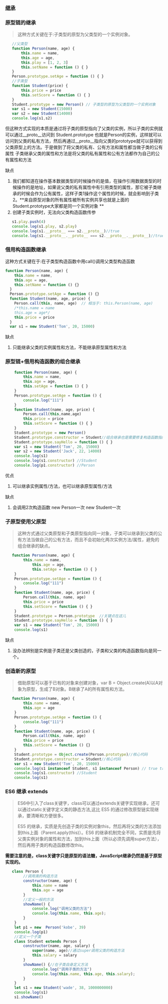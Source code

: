 ### [继承](https://segmentfault.com/a/1190000016708006)

### 原型链的继承

> 这种方式关键在于:子类型的原型为父类型的一个实例对象。

```js
   //父类型
   function Person(name, age) {
       this.name = name,
       this.age = age,
       this.play = [1, 2, 3]
       this.setName = function () { }
   }
   Person.prototype.setAge = function () { }
   //子类型
   function Student(price) {
       this.price = price
       this.setScore = function () { }
   }
   Student.prototype = new Person() // 子类型的原型为父类型的一个实例对象
   var s1 = new Student(15000)
   var s2 = new Student(14000)
   console.log(s1,s2)
```

但这种方式实现的本质是通过将子类的原型指向了父类的实例，所以子类的实例就可以通过__proto__访问到 Student.prototype 也就是Person的实例，这样就可以访问到父类的私有方法，然后再通过__proto__指向父类的prototype就可以获得到父类原型上的方法。于是做到了将父类的私有、公有方法和属性都当做子类的公有属性 子类继承父类的属性和方法是将父类的私有属性和公有方法都作为自己的公有属性和方法

缺点

1. 我们都知道在操作基本数据类型的时候操作的是值，在操作引用数据类型的时候操作的是地址，如果说父类的私有属性中有引用类型的属性，那它被子类继承的时候会作为公有属性，这样子类1操作这个属性的时候，就会影响到子类2。**来自原型对象的所有属性被所有实例共享也就是上面的Student.prototype大家都是同一个实例对象 **
2. 创建子类实例时，无法向父类构造函数传参

```js
   s1.play.push(4)
   console.log(s1.play, s2.play)
   console.log(s1.__proto__ === s2.__proto__)//true
   console.log(s1.__proto__.__proto__ === s2.__proto__.__proto__)//true
```

### 借用构造函数继承

这种方式关键在于:在子类型构造函数中用call()调用父类型构造函数

```js
function Person(name, age) {
    this.name = name,
    this.age = age,
    this.setName = function () {}
  }
  Person.prototype.setAge = function () {}
  function Student(name, age, price) {
    Person.call(this, name, age)  // 相当于: this.Person(name, age)
    /*this.name = name
    this.age = age*/
    this.price = price
  }
  var s1 = new Student('Tom', 20, 15000)
```

缺点

1. 只能继承父类的实例属性和方法，不能继承原型属性和方法


### 原型链+借用构造函数的组合继承

```js
    function Person(name, age) {
        this.name = name,
        this.age = age,
        this.setAge = function () { }
    }
    Person.prototype.setAge = function () {
        console.log("111")
    }
    function Student(name, age, price) {
        Person.call(this,name,age)
        this.price = price
        this.setScore = function () { }
    }
    Student.prototype = new Person()
    Student.prototype.constructor = Student//组合继承也是需要修复构造函数指向的
    Student.prototype.sayHello = function () { }
    var s1 = new Student('Tom', 20, 15000)
    var s2 = new Student('Jack', 22, 14000)
    console.log(s1)
    console.log(s1.constructor) //Student
    console.log(p1.constructor) //Person
```

优点

1. 可以继承实例属性/方法，也可以继承原型属性/方法


缺点

1. 会调用2次构造函数    new Person一次 new Student一次

### 子原型使用父原型

> 这种方式通过父类原型和子类原型指向同一对象，子类可以继承到父类的公有方法当做自己的公有方法，而且不会初始化两次实例方法/属性，避免的组合继承的缺点。

```js
   function Person(name, age) {
        this.name = name,
            this.age = age,
            this.setAge = function () { }
    }
    Person.prototype.setAge = function () {
        console.log("111")
    }
    function Student(name, age, price) {
        Person.call(this, name, age)
        this.price = price
        this.setScore = function () { }
    }
    Student.prototype = Person.prototype  //关键点在这儿
    Student.prototype.sayHello = function () { }
    var s1 = new Student('Tom', 20, 15000)
    console.log(s1)
```

缺点

1. 没办法辨别是实例是子类还是父类创造的，子类和父类的构造函数指向是同一个。


### 创造新的原型

> 借助原型可以基于已有的对象来创建对象，var B = Object.create(A)以A对象为原型，生成了B对象。B继承了A的所有属性和方法。

```js
   function Person(name, age) {
        this.name = name,
        this.age = age
    }
    Person.prototype.setAge = function () {
        console.log("111")
    }
    function Student(name, age, price) {
        Person.call(this, name, age)
        this.price = price
        this.setScore = function () {}
    }
    Student.prototype = Object.create(Person.prototype)//核心代码
    Student.prototype.constructor = Student//核心代码
    var s1 = new Student('Tom', 20, 15000)
    console.log(s1 instanceof Student, s1 instanceof Person) // true true
    console.log(s1.constructor) //Student
    console.log(s1)
```

### ES6 继承 extends

> ES6中引入了class关键字，class可以通过extends关键字实现继承，还可以通过static关键字定义类的静态方法,这比 ES5 的通过修改原型链实现继承，要清晰和方便很多。
>
> ES5 的继承，实质是先创造子类的实例对象this，然后再将父类的方法添加到this上面（Parent.apply(this)）。ES6 的继承机制完全不同，实质是先将父类实例对象的属性和方法，加到this上面（所以必须先调用super方法），然后再用子类的构造函数修改this。
>

**需要注意的是，class关键字只是原型的语法糖，JavaScript继承仍然是基于原型实现的。**

```js
   class Person {
        //调用类的构造方法
        constructor(name, age) {
            this.name = name
            this.age = age
        }
        //定义一般的方法
        showName() {
            console.log("调用父类的方法")
            console.log(this.name, this.age);
        }
    }
    let p1 = new  Person('kobe', 39)
    console.log(p1)
    //定义一个子类
    class Student extends Person {
        constructor(name, age, salary) {
            super(name, age)//通过super调用父类的构造方法
            this.salary = salary
        }
        showName() {//在子类自身定义方法
            console.log("调用子类的方法")
            console.log(this.name, this.age, this.salary);
        }
    }
    let s1 = new Student('wade', 38, 1000000000)
    console.log(s1)
    s1.showName()
```

